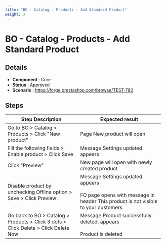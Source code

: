 ```yaml
---
title: "BO - Catalog - Products - Add Standard Product"
weight: 3
---
```


# BO - Catalog - Products - Add Standard Product
## Details
* **Component** : Core
* **Status** : Approved
* **Scenario** : https://forge.prestashop.com/browse/TEST-782

## Steps
| Step Description | Expected result |
| ----- | ----- |
| Go to BO > Catalog > Products > Click "New product" | Page New product will open |
| Fill the following fields > Enable product > Click Save | Message Settings updated. appears |
| Click "Preview" | New page will open with newly created product |
| Disable product by unchecking Offline option > Save > Click Preview | Message Settings updated. appears<br><br>FO page opens with message in header This product is not visible to your customers. |
| Go back to BO > Catalog > Products > Click 3 dots > Click Delete > Click Delete Now | Message Product successfully deleted. appears<br><br>Product is deleted |
